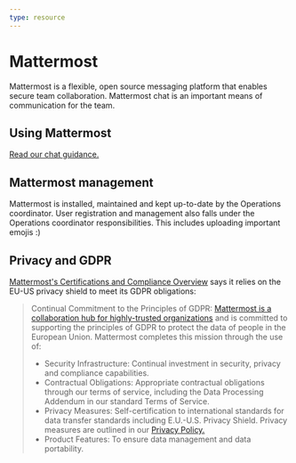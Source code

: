 ```yaml
---
type: resource
---
```


# Mattermost

Mattermost is a flexible, open source messaging platform that enables secure team collaboration. Mattermost chat is an important means of communication for the team.

## Using Mattermost

[Read our chat guidance.](https://about.publiccode.net/activities/communication/using-chat.html)

## Mattermost management

Mattermost is installed, maintained and kept up-to-date by the Operations coordinator. User registration and management also falls under the Operations coordinator responsibilities. This includes uploading important emojis :)

## Privacy and GDPR

[Mattermost's Certifications and Compliance Overview](https://docs.mattermost.com/overview/compliance.html) says it relies on the EU-US privacy shield to meet its GDPR obligations:

> Continual Commitment to the Principles of GDPR: [Mattermost is a collaboration hub for highly-trusted organizations](https://docs.mattermost.com/overview/compliance.html) and is committed to supporting the principles of GDPR to protect the data of people in the European Union. Mattermost completes this mission through the use of:
>
>* Security Infrastructure: Continual investment in security, privacy and compliance capabilities.
>* Contractual Obligations: Appropriate contractual obligations through our terms of service, including the Data Processing Addendum in our standard Terms of Service.
>* Privacy Measures: Self-certification to international standards for data transfer standards including E.U.-U.S. Privacy Shield. Privacy measures are outlined in our [Privacy Policy.](https://mattermost.com/privacy-policy/)
>* Product Features: To ensure data management and data portability.
